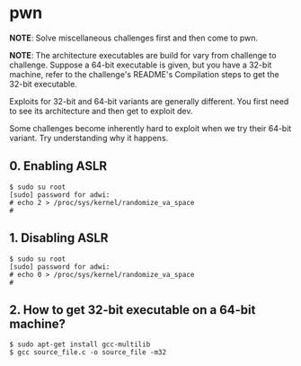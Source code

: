 # pwn

**NOTE**: Solve miscellaneous challenges first and then come to pwn.

**NOTE**: The architecture executables are build for vary from challenge to challenge. Suppose a 64-bit executable is given, but you have a 32-bit machine, refer to the challenge's README's Compilation steps to get the 32-bit executable.

Exploits for 32-bit and 64-bit variants are generally different. You first need to see its architecture and then get to exploit dev.

Some challenges become inherently hard to exploit when we try their 64-bit variant. Try understanding why it happens.

## 0. Enabling ASLR

```
$ sudo su root
[sudo] password for adwi:
# echo 2 > /proc/sys/kernel/randomize_va_space
#
```

## 1. Disabling ASLR
```
$ sudo su root
[sudo] password for adwi:
# echo 0 > /proc/sys/kernel/randomize_va_space
#
```

## 2. How to get 32-bit executable on a 64-bit machine?
```
$ sudo apt-get install gcc-multilib
$ gcc source_file.c -o source_file -m32
```
